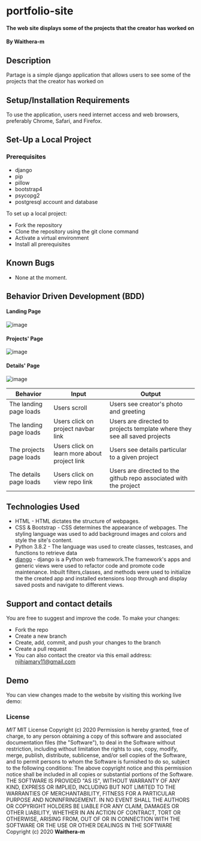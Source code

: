 # portfolio-site
#### The web site displays some of the projects that the creator has worked on 
#### By **Waithera-m**
## Description
Partage is a simple django application that allows users to see some of the projects that the creator has worked on

## Setup/Installation Requirements
To use the application, users need internet access and web browsers, preferably  Chrome, Safari, and Firefox.
## Set-Up a Local Project
### Prerequisites
* django
* pip
* pillow
* bootstrap4
* psycopg2
* postgresql account and database

To set up a local project:
* Fork the repository
* Clone the repository using the git clone command
* Activate a virtual environment
* Install all prerequisites
## Known Bugs
* None at the moment.
## Behavior Driven Development (BDD)
#### Landing Page
![image](https://user-images.githubusercontent.com/60571734/82573571-9bd04380-9b8e-11ea-9ca1-c8817818ff05.png)

#### Projects' Page
![image](https://user-images.githubusercontent.com/60571734/82574449-d5557e80-9b8f-11ea-9307-2e3f2abbe282.png)

#### Details' Page
![image](https://user-images.githubusercontent.com/60571734/82574830-5ca2f200-9b90-11ea-9ae3-4841e2944426.png)


|Behavior                |Input                            |Output                             |
|------------------------|----------------------------------|----------------------------------|
|The landing page loads |Users scroll | Users see creator's photo and greeting|
|The landing page loads|Users click on project navbar link|Users are directed to projects template where they see all saved projects|
|The projects page loads|Users click on learn more about project link |Users see details particular to a given project|
|The details page loads|Users click on view repo link|Users are directed to the github repo associated with the project|
## Technologies Used
* HTML - HTML dictates the structure of webpages.
* CSS & Bootstrap - CSS determines the appearance of webpages. The styling language was used to add background images and colors and style the site's content.
* Python 3.8.2 - The language was used to create classes, testcases, and functions to retrieve data 
* [django](https://www.djangoproject.com/) -  django is a Python web framework.The framework's apps and generic views were used to refactor code and promote code maintenance. Inbuilt filters,classes, and methods were used to initialize the the created app and installed extensions loop through and display saved posts and navigate to different views. 
## Support and contact details
You are free to suggest and improve the code. To make your changes:
* Fork the repo
* Create a new branch
* Create, add, commit, and push your changes to the branch
* Create a pull request
* You can also contact the creator via this email address: njihiamary11@gmail.com
## Demo
You can view changes made to the website by visiting this working live demo: 
### License
*MIT*
MIT License Copyright (c) 2020 Permission is hereby granted, free of charge, to any person obtaining a copy of this software and associated documentation files (the "Software"), to deal in the Software without restriction, including without limitation the rights to use, copy, modify, merge, publish, distribute, sublicense, and/or sell copies of the Software, and to permit persons to whom the Software is furnished to do so, subject to the following conditions: The above copyright notice and this permission notice shall be included in all copies or substantial portions of the Software. THE SOFTWARE IS PROVIDED "AS IS", WITHOUT WARRANTY OF ANY KIND, EXPRESS OR IMPLIED, INCLUDING BUT NOT LIMITED TO THE WARRANTIES OF MERCHANTABILITY, FITNESS FOR A PARTICULAR PURPOSE AND NONINFRINGEMENT. IN NO EVENT SHALL THE AUTHORS OR COPYRIGHT HOLDERS BE LIABLE FOR ANY CLAIM, DAMAGES OR OTHER LIABILITY, WHETHER IN AN ACTION OF CONTRACT, TORT OR OTHERWISE, ARISING FROM, OUT OF OR IN CONNECTION WITH THE SOFTWARE OR THE USE OR OTHER DEALINGS IN THE SOFTWARE
Copyright (c) 2020 **Waithera-m**